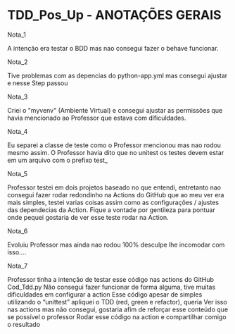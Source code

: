 # TDD_Pos_Up - ANOTAÇÕES GERAIS

Nota_1

A intenção era testar o BDD mas nao consegui fazer o behave funcionar.

Nota_2

Tive problemas com as depencias do python-app.yml mas consegui ajustar e nesse Step passou

Nota_3

Criei o "myvenv" (Ambiente Virtual) e consegui ajustar as permissões que havia mencionado ao Professor que estava com dificuldades.

Nota_4

Eu separei a classe de teste como o Professor mencionou mas nao rodou mesmo assim. O Professor havia dito que no
unitest os testes devem estar em um arquivo com o prefixo test_

Nota_5

Professor testei em dois projetos baseado no que entendi, entretanto nao consegui fazer rodar redondinho na Actions do GitHub
que ao meu ver era mais simples, testei varias coisas assim como as configurações / ajustes das dependecias da Action. Fique a vontade
por gentileza para pontuar onde pequei gostaria de ver esse teste rodar na Action.

Nota_6

Evoluiu Professor mas ainda nao rodou 100% desculpe lhe incomodar com isso....

Nota_7

Professor tinha a intenção de testar esse código nas actions do GitHub Cod_Tdd.py
Não consegui fazer funcionar de forma alguma, tive muitas dificuldades em configurar a action
Esse código apesar de simples utilizando o “unittest” apliquei o TDD (red, green e  refactor), queria
Ver isso nas actions mas não consegui, gostaria afim de reforçar esse conteúdo que se possível o professor
Rodar esse código na action e compartilhar comigo o resultado

